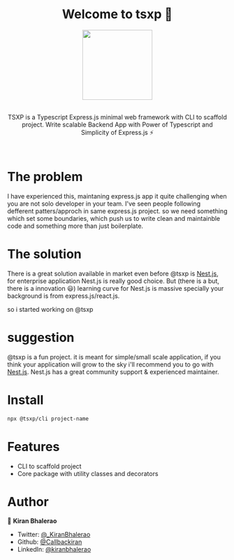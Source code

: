 <div align="center">
<h1>Welcome to tsxp 👋</h1>

<img src="https://i.imgur.com/FtKoA7z.png" height="160" />
<br />
<br />

TSXP is a Typescript Express.js minimal web framework with CLI to scaffold project. Write scalable
Backend App with Power of Typescript and Simplicity of Express.js ⚡

</div>
<br />

# The problem

I have experienced this, maintaning express.js app it quite challenging when you are not solo developer in your team. I've seen people following defferent patters/approch in same express.js project. so we need something which set some boundaries, which push us to write clean and maintainble code and something more than just boilerplate.

# The solution

There is a great solution available in market even before @tsxp is [Nest.js](https://nestjs.com/), for enterprise application Nest.js is really good choice.
But (there is a but, there is a innovation 😃) learning curve for Nest.js is massive specially your background is from express.js/react.js.

so i started working on @tsxp

# suggestion

@tsxp is a fun project. it is meant for simple/small scale application, if you think your application will grow to the sky i'll recommend you to go with [Nest.js](https://nestjs.com/). Nest.js has a great community support & experienced maintainer.

# Install

```sh
npx @tsxp/cli project-name
```

# Features

- CLI to scaffold project
- Core package with utility classes and decorators

# Author

👤 **Kiran Bhalerao**

- Twitter: [@\_KiranBhalerao](https://twitter.com/_KiranBhalerao)
- Github: [@Callbackiran](https://github.com/Callbackiran)
- LinkedIn: [@kiranbhalerao](https://linkedin.com/in/kiranbhalerao)

